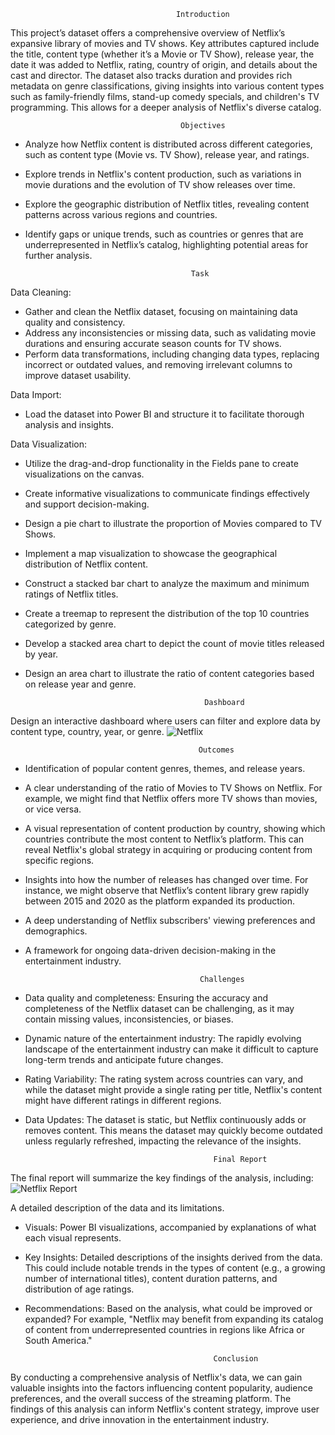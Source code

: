                                          Introduction
This project’s dataset offers a comprehensive overview of Netflix’s expansive library of movies and TV shows. Key attributes captured include the title, content type (whether it’s a Movie or TV Show), release year, the date it was added to Netflix, rating, country of origin, and details about the cast and director. The dataset also tracks duration and provides rich metadata on genre classifications, giving insights into various content types such as family-friendly films, stand-up comedy specials, and children's TV programming. This allows for a deeper analysis of Netflix's diverse catalog.

                                          Objectives
* Analyze how Netflix content is distributed across different categories, such as content type (Movie vs. TV Show), release year, and ratings.
* Explore trends in Netflix's content production, such as variations in movie durations and the evolution of TV show releases over time.
* Explore the geographic distribution of Netflix titles, revealing content patterns across various regions and countries.
* Identify gaps or unique trends, such as countries or genres that are underrepresented in Netflix’s catalog, highlighting potential areas for further analysis.

                                           Task
Data Cleaning:
* Gather and clean the Netflix dataset, focusing on maintaining data quality and consistency.
* Address any inconsistencies or missing data, such as validating movie durations and ensuring accurate season counts for TV shows.
* Perform data transformations, including changing data types, replacing incorrect or outdated values, and removing irrelevant columns to improve dataset usability.

Data Import: 
* Load the dataset into Power BI and structure it to facilitate thorough analysis and insights.

Data Visualization:
* Utilize the drag-and-drop functionality in the Fields pane to create visualizations on the canvas.
* Create informative visualizations to communicate findings effectively and support decision-making.
* Design a pie chart to illustrate the proportion of Movies compared to TV Shows.
* Implement a map visualization to showcase the geographical distribution of Netflix content.
* Construct a stacked bar chart to analyze the maximum and minimum ratings of Netflix titles.
* Create a treemap to represent the distribution of the top 10 countries categorized by genre.
* Develop a stacked area chart to depict the count of movie titles released by year.
* Design an area chart to illustrate the ratio of content categories based on release year and genre.

                                              Dashboard
Design an interactive dashboard where users can filter and explore data by content type, country, year, or genre.
![Netflix](https://github.com/user-attachments/assets/d2091ace-abad-47ec-a16b-3b4e96e4b455)

                                              Outcomes
* Identification of popular content genres, themes, and release years.
* A clear understanding of the ratio of Movies to TV Shows on Netflix. For example, we might find that Netflix offers more TV shows than movies, or vice versa.
* A visual representation of content production by country, showing which countries contribute the most content to Netflix’s platform. This can reveal Netflix's global strategy in acquiring or producing content from specific regions.
* Insights into how the number of releases has changed over time. For instance, we might observe that Netflix’s content library grew rapidly between 2015 and 2020 as the platform expanded its production.
* A deep understanding of Netflix subscribers' viewing preferences and demographics.
* A framework for ongoing data-driven decision-making in the entertainment industry.

                                             Challenges

* Data quality and completeness: 
Ensuring the accuracy and completeness of the Netflix dataset can be challenging, as it may contain missing values, inconsistencies, or biases.

* Dynamic nature of the entertainment industry:
The rapidly evolving landscape of the entertainment industry can make it difficult to capture long-term trends and anticipate future changes.

* Rating Variability:
The rating system across countries can vary, and while the dataset might provide a single rating per title, Netflix's content might have different ratings in different regions.

* Data Updates:
The dataset is static, but Netflix continuously adds or removes content. This means the dataset may quickly become outdated unless regularly refreshed, impacting the relevance of the insights.


                                                Final Report
The final report will summarize the key findings of the analysis, including:
![Netflix Report](https://github.com/user-attachments/assets/f1527747-8a61-4b65-aeb2-f2d60ccb91c7)

A detailed description of the data and its limitations.
* Visuals:
Power BI visualizations, accompanied by explanations of what each visual represents.
* Key Insights:
Detailed descriptions of the insights derived from the data. This could include notable trends in the types of content (e.g., a growing number of international titles), content duration patterns, and distribution of age ratings.
* Recommendations:
Based on the analysis, what could be improved or expanded? For example, "Netflix may benefit from expanding its catalog of content from underrepresented countries in regions like Africa or South America."


                                                Conclusion
By conducting a comprehensive analysis of Netflix's data, we can gain valuable insights into the factors influencing content popularity, audience preferences, and the overall success of the streaming platform. The findings of this analysis can inform Netflix's content strategy, improve user experience, and drive innovation in the entertainment industry.
